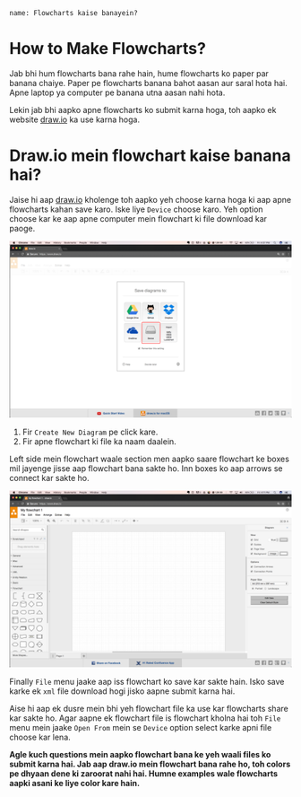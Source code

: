 ```ngMeta
name: Flowcharts kaise banayein?
```

# How to Make Flowcharts?

Jab bhi hum flowcharts bana rahe hain, hume flowcharts ko paper par banana chaiye. Paper pe flowcharts banana bahot aasan aur saral hota hai. Apne laptop ya computer pe banana utna aasan nahi hota. 

Lekin jab bhi aapko apne flowcharts ko submit karna hoga, toh aapko ek website [draw.io](http://draw.io) ka use karna hoga.

# Draw.io mein flowchart kaise banana hai?

Jaise hi aap [draw.io](http://draw.io) kholenge toh aapko yeh choose karna hoga ki aap apne flowcharts kahan save karo. Iske liye `Device` choose karo. Yeh option choose kar ke aap apne computer mein flowchart ki file download kar paoge.

![Draw.io Opening Screenshot](assets/theory_images/how-to-make-flowchart_drawio-device-option.png)

1. Fir `Create New Diagram` pe click kare.
2. Fir apne flowchart ki file ka naam daalein.

Left side mein flowchart waale section men aapko saare flowchart ke boxes mil jayenge jisse aap flowchart bana sakte ho. Inn boxes ko aap arrows se connect kar sakte ho.

![Draw.io Draw Flowchart Screenshot](assets/theory_images/how-to-make-flowchart_drawio-draw-flowchart.png)

Finally `File` menu jaake aap iss flowchart ko save kar sakte hain. Isko save karke ek `xml` file download hogi jisko aapne submit karna hai.

Aise hi aap ek dusre mein bhi yeh flowchart file ka use kar flowcharts share kar sakte ho. Agar aapne ek flowchart file is flowchart kholna hai toh `File` menu mein jaake `Open From` mein se `Device` option select karke apni file choose kar lena.

**Agle kuch questions mein aapko flowchart bana ke yeh waali files ko submit karna hai. Jab aap draw.io mein flowchart bana rahe ho, toh colors pe dhyaan dene ki zaroorat nahi hai. Humne examples wale flowcharts aapki asani ke liye color kare hain.**